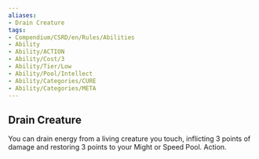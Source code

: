 ```yaml
---
aliases:
- Drain Creature
tags:
- Compendium/CSRD/en/Rules/Abilities
- Ability
- Ability/ACTION
- Ability/Cost/3
- Ability/Tier/Low
- Ability/Pool/Intellect
- Ability/Categories/CURE
- Ability/Categories/META
---
```


  
## Drain Creature  
You can drain energy from a living creature you touch, inflicting 3 points of damage and restoring 3 points to your Might or Speed Pool. Action. 